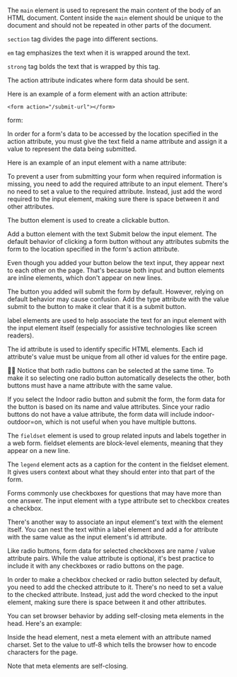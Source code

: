 The `main` element is used to represent the main content of the body of an HTML document. Content inside the `main` element should be unique to the document and should not be repeated in other parts of the document.

`section` tag divides the page into different sections.

`em` tag emphasizes the text when it is wrapped around the text.

`strong` tag bolds the text that is wrapped by this tag.

The action attribute indicates where form data should be sent.

Here is an example of a form element with an action attribute:

`<form action="/submit-url"></form>`

form:

In order for a form's data to be accessed by the location specified in the action attribute, you must give the text field a name attribute and assign it a value to represent the data being submitted.

Here is an example of an input element with a name attribute:

To prevent a user from submitting your form when required information is missing, you need to add the required attribute to an input element. There's no need to set a value to the required attribute. Instead, just add the word required to the input element, making sure there is space between it and other attributes.

The button element is used to create a clickable button.

Add a button element with the text Submit below the input element. The default behavior of clicking a form button without any attributes submits the form to the location specified in the form's action attribute.

Even though you added your button below the text input, they appear next to each other on the page. That's because both input and button elements are inline elements, which don't appear on new lines.

The button you added will submit the form by default. However, relying on default behavior may cause confusion. Add the type attribute with the value submit to the button to make it clear that it is a submit button.

label elements are used to help associate the text for an input element with the input element itself (especially for assistive technologies like screen readers).

The id attribute is used to identify specific HTML elements. Each id attribute's value must be unique from all other id values for the entire page.

🛑🛑 Notice that both radio buttons can be selected at the same time. To make it so selecting one radio button automatically deselects the other, both buttons must have a name attribute with the same value.

If you select the Indoor radio button and submit the form, the form data for the button is based on its name and value attributes. Since your radio buttons do not have a value attribute, the form data will include indoor-outdoor=on, which is not useful when you have multiple buttons.

The `fieldset` element is used to group related inputs and labels together in a web form. fieldset elements are block-level elements, meaning that they appear on a new line.

The `legend` element acts as a caption for the content in the fieldset element. It gives users context about what they should enter into that part of the form.

Forms commonly use checkboxes for questions that may have more than one answer. The input element with a type attribute set to checkbox creates a checkbox.

There's another way to associate an input element's text with the element itself. You can nest the text within a label element and add a for attribute with the same value as the input element's id attribute.

Like radio buttons, form data for selected checkboxes are name / value attribute pairs. While the value attribute is optional, it's best practice to include it with any checkboxes or radio buttons on the page.

In order to make a checkbox checked or radio button selected by default, you need to add the checked attribute to it.
There's no need to set a value to the checked attribute. Instead, just add the word checked to the input element, making sure there is space between it and other attributes.

You can set browser behavior by adding self-closing meta elements in the head. Here's an example:

<meta attribute="value">

Inside the head element, nest a meta element with an attribute named charset. Set to the value to utf-8 which tells the browser how to encode characters for the page.

Note that meta elements are self-closing.
